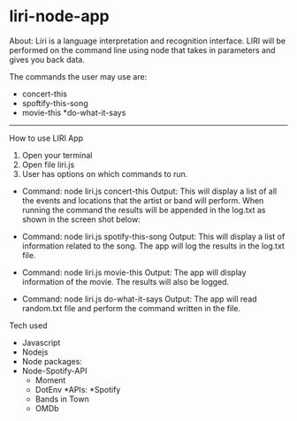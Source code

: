 # liri-node-app
About: Liri is a language interpretation and recognition interface. LIRI will be performed on the command line using node that takes in parameters and gives you back data.

The commands the user may use are:
* concert-this
* spoftify-this-song
* movie-this
*do-what-it-says
---
How to use LIRI App

1. Open your terminal
2. Open file liri.js 
3. User has options on which commands to run.

* Command:
node liri.js concert-this <name of band or artist>
Output: This will display a list of all the events and locations that the artist or band will perform. When running the command the results will be appended in the log.txt as shown in the screen shot below:

* Command: 
node liri.js spotify-this-song <name of song>
Output: This will display a list of information related to the song. The app will log the results in the log.txt file. 

* Command:
node liri.js movie-this <name of movie>
Output: The app will display information of the movie. The results will also be logged.

* Command:
node liri.js do-what-it-says
Output: The app will read random.txt file and perform the command written in the file.

Tech used
* Javascript
* Nodejs
* Node packages: 
* Node-Spotify-API
    * Moment
    * DotEnv
*APIs:
    *Spotify
    * Bands in Town
    * OMDb


